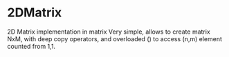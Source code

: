 # 2DMatrix
2D Matrix implementation in matrix
Very simple, allows to create matrix NxM, with deep copy operators, and overloaded () to access (n,m) element counted from 1,1.
